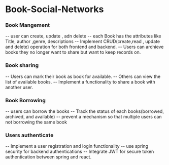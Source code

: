 # Book-Social-Networks

### Book Mangement 
-- user can create, update , adn delete
-- each Book has the attributes like Title, author ,genre, descriptions
-- Implement CRUD(create,read , update and delete) operation for both frontend and backend.
-- Users can archieve books they no longer want to share but want to keep records on.

### Book sharing 
-- Users can mark their book as book for available. 
-- Others can view the list of available books.
-- Implement a functionality to share a book with another user. 

### Book Borrowing 
-- users can borrow the books 
-- Track the status of each books(borrowed, archived, and available)
-- prevent a mechanism so that multiple users can not borrowing the same book 

### Users authenticate 
-- Implement a user registration and login functionality
-- use spring security for backend authentications 
-- Integrate JWT for secure token authentication between spring and react.

